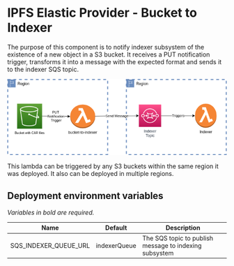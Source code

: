 # IPFS Elastic Provider - Bucket to Indexer

The purpose of this component is to notify indexer subsystem of the existence of a new object in a S3 bucket. It receives a PUT notification trigger, transforms it into a message with the expected format and sends it to the indexer SQS topic.

![Bucket to indexer diagram](assets/images/bucket-to-indexer.diagram.png)


This lambda can be triggered by any S3 buckets within the same region it was deployed. It also can be deployed in multiple regions.

## Deployment environment variables

_Variables in bold are required._

| Name                        | Default            | Description                                                                    |
| --------------------------- | ------------------ | ------------------------------------------------------------------------------ |
| SQS_INDEXER_QUEUE_URL       | indexerQueue       | The SQS topic to publish message to indexing subsystem                         |
